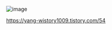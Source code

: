 ![image](https://user-images.githubusercontent.com/84061081/123966652-916ab500-d9f0-11eb-9f64-a34d9876d5cc.png)

https://yang-wistory1009.tistory.com/54
